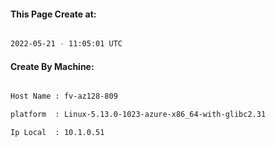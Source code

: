 
   
#### This Page Create at:

```bash

2022-05-21 - 11:05:01 UTC

```

#### Create By Machine:

```bash

Host Name : fv-az128-809

platform  : Linux-5.13.0-1023-azure-x86_64-with-glibc2.31

Ip Local  : 10.1.0.51

```

